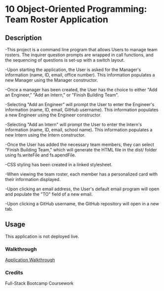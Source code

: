 # 10 Object-Oriented Programming: Team Roster Application

## Description

-This project is a command line program that allows Users to manage team rosters. The inquirer question prompts are wrapped in call functions, and the sequencing of questions is set-up with a switch layout.

-Upon starting the application, the User is asked for the Manager's information (name, ID, email, office number). This information populates a new Manager using the Manager constructor.

-Once a manager has been created, the User has the choice to either "Add an Engineer," "Add an Intern," or "Finish Building Team".

-Selecting "Add an Engineer" will prompt the User to enter the Engineer's information (name, ID, email, GitHub username). This information populates a new Engineer using the Engineer constructor.

-Selecting "Add an Intern" will prompt the User to enter the Intern's information (name, ID, email, school name). This information populates a new Intern using the Intern constructor.

-Once the User has added the necessary team members, they can select "Finish Building Team," which will generate the HTML file in the dist/ folder using fs.writeFile and fs.apendFile.

-CSS styling has been created in a linked stylesheet.

-When viewing the team roster, each member has a personalized card with their information displayed.

-Upon clicking an email address, the User's default email program will open and populate the "TO" field of a new email.

-Upon clicking a GitHub username, the GitHub repository will open in a new tab.

## Usage

This application is not deployed live.

### Walkthrough
[Application Walkthrough](https://drive.google.com/file/d/1dcTdp4c0y6yHS2S4l34GqppYSIGIf3DK/view)

### Credits

Full-Stack Bootcamp Coursework